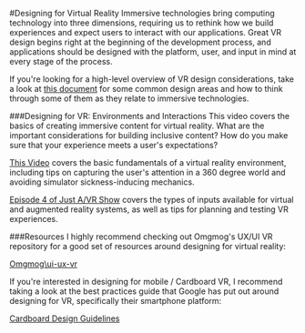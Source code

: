 #Designing for Virtual Reality
Immersive technologies bring computing technology into three dimensions, requiring us to rethink how we build experiences and expect users to interact with our applications. Great VR design begins right at the beginning of the development process, and applications should be designed with the platform, user, and input in mind at every stage of the process. 

If you're looking for a high-level overview of VR design considerations, take a look at [this document](https://sway.com/AqQNeNgeDwhbcIII) for some common design areas and how to think through some of them as they relate to immersive technologies. 

###Designing for VR: Environments and Interactions
This video covers the basics of creating immersive content for virtual reality. What are the important considerations for building inclusive content? How do you make sure that your experience meets a user's expectations? 

[This Video](https://channel9.msdn.com/blogs/misslivirose/Designing-for-VR-Environments-and-Interactions) covers the basic fundamentals of a virtual reality environment, including tips on capturing the user's attention in a 360 degree world and avoiding simulator sickness-inducing mechanics.

[Episode 4 of Just A/VR Show](https://channel9.msdn.com/blogs/misslivirose/Designing-for-VR-Input-Planning-and-Testing) covers the types of inputs available for virtual and augmented reality systems, as well as tips for planning and testing VR experiences.

###Resources
I highly recommend checking out Omgmog's UX/UI VR repository for a good set of resources around designing for virtual reality:

[Omgmog\ui-ux-vr](https://github.com/omgmog/ui-ux-vr)

If you're interested in designing for mobile / Cardboard VR, I recommend taking a look at the best practices guide that Google has put out around designing for VR, specifically their smartphone platform:

[Cardboard Design Guidelines](http://www.google.com/design/spec-vr/designing-for-google-cardboard/a-new-dimension.html)



